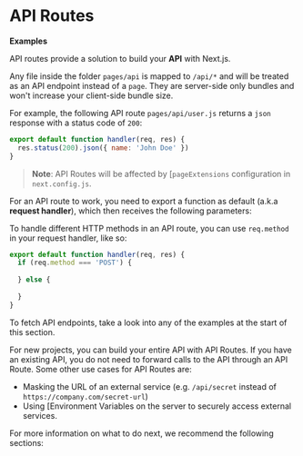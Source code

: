 # API Routes



**Examples**

API routes provide a solution to build your **API** with Next.js.


Any file inside the folder `pages/api` is mapped to `/api/*` and will be treated as an API endpoint instead of a `page`. They are server-side only bundles and won't increase your client-side bundle size.


For example, the following API route `pages/api/user.js` returns a `json` response with a status code of `200`:



```javascript
export default function handler(req, res) {
  res.status(200).json({ name: 'John Doe' })
}

```


> 
> **Note**: API Routes will be affected by [`pageExtensions` configuration in `next.config.js`.
> 
> 
> 


For an API route to work, you need to export a function as default (a.k.a **request handler**), which then receives the following parameters:


To handle different HTTP methods in an API route, you can use `req.method` in your request handler, like so:



```javascript
export default function handler(req, res) {
  if (req.method === 'POST') {
    
  } else {
    
  }
}

```

To fetch API endpoints, take a look into any of the examples at the start of this section.


For new projects, you can build your entire API with API Routes. If you have an existing API, you do not need to forward calls to the API through an API Route. Some other use cases for API Routes are:


* Masking the URL of an external service (e.g. `/api/secret` instead of `https://company.com/secret-url`)
* Using [Environment Variables on the server to securely access external services.


For more information on what to do next, we recommend the following sections:





